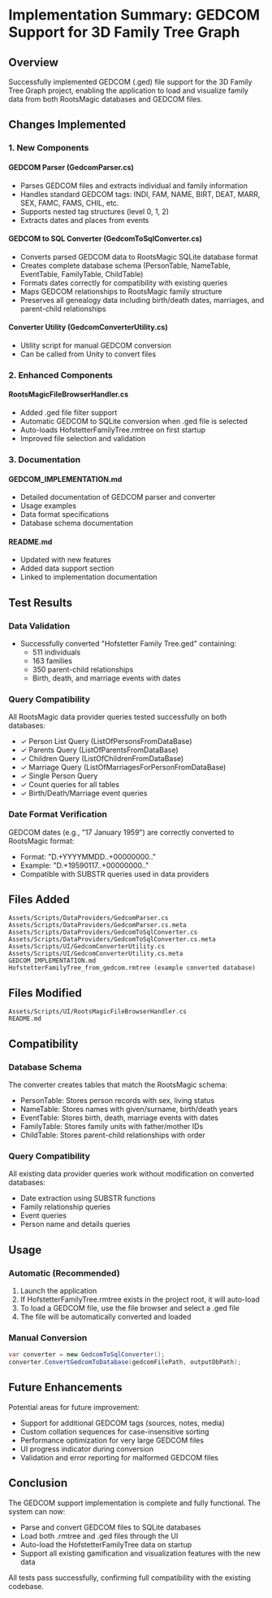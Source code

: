 # Implementation Summary: GEDCOM Support for 3D Family Tree Graph

## Overview
Successfully implemented GEDCOM (.ged) file support for the 3D Family Tree Graph project, enabling the application to load and visualize family data from both RootsMagic databases and GEDCOM files.

## Changes Implemented

### 1. New Components

#### GEDCOM Parser (GedcomParser.cs)
- Parses GEDCOM files and extracts individual and family information
- Handles standard GEDCOM tags: INDI, FAM, NAME, BIRT, DEAT, MARR, SEX, FAMC, FAMS, CHIL, etc.
- Supports nested tag structures (level 0, 1, 2)
- Extracts dates and places from events

#### GEDCOM to SQL Converter (GedcomToSqlConverter.cs)
- Converts parsed GEDCOM data to RootsMagic SQLite database format
- Creates complete database schema (PersonTable, NameTable, EventTable, FamilyTable, ChildTable)
- Formats dates correctly for compatibility with existing queries
- Maps GEDCOM relationships to RootsMagic family structure
- Preserves all genealogy data including birth/death dates, marriages, and parent-child relationships

#### Converter Utility (GedcomConverterUtility.cs)
- Utility script for manual GEDCOM conversion
- Can be called from Unity to convert files

### 2. Enhanced Components

#### RootsMagicFileBrowserHandler.cs
- Added .ged file filter support
- Automatic GEDCOM to SQLite conversion when .ged file is selected
- Auto-loads HofstetterFamilyTree.rmtree on first startup
- Improved file selection and validation

### 3. Documentation

#### GEDCOM_IMPLEMENTATION.md
- Detailed documentation of GEDCOM parser and converter
- Usage examples
- Data format specifications
- Database schema documentation

#### README.md
- Updated with new features
- Added data support section
- Linked to implementation documentation

## Test Results

### Data Validation
- Successfully converted "Hofstetter Family Tree.ged" containing:
  - 511 individuals
  - 163 families
  - 350 parent-child relationships
  - Birth, death, and marriage events with dates

### Query Compatibility
All RootsMagic data provider queries tested successfully on both databases:
- ✓ Person List Query (ListOfPersonsFromDataBase)
- ✓ Parents Query (ListOfParentsFromDataBase)
- ✓ Children Query (ListOfChildrenFromDataBase)
- ✓ Marriage Query (ListOfMarriagesForPersonFromDataBase)
- ✓ Single Person Query
- ✓ Count queries for all tables
- ✓ Birth/Death/Marriage event queries

### Date Format Verification
GEDCOM dates (e.g., "17 January 1959") are correctly converted to RootsMagic format:
- Format: "D.+YYYYMMDD..+00000000.."
- Example: "D.+19590117..+00000000.."
- Compatible with SUBSTR queries used in data providers

## Files Added
```
Assets/Scripts/DataProviders/GedcomParser.cs
Assets/Scripts/DataProviders/GedcomParser.cs.meta
Assets/Scripts/DataProviders/GedcomToSqlConverter.cs
Assets/Scripts/DataProviders/GedcomToSqlConverter.cs.meta
Assets/Scripts/UI/GedcomConverterUtility.cs
Assets/Scripts/UI/GedcomConverterUtility.cs.meta
GEDCOM_IMPLEMENTATION.md
HofstetterFamilyTree_from_gedcom.rmtree (example converted database)
```

## Files Modified
```
Assets/Scripts/UI/RootsMagicFileBrowserHandler.cs
README.md
```

## Compatibility

### Database Schema
The converter creates tables that match the RootsMagic schema:
- PersonTable: Stores person records with sex, living status
- NameTable: Stores names with given/surname, birth/death years
- EventTable: Stores birth, death, marriage events with dates
- FamilyTable: Stores family units with father/mother IDs
- ChildTable: Stores parent-child relationships with order

### Query Compatibility
All existing data provider queries work without modification on converted databases:
- Date extraction using SUBSTR functions
- Family relationship queries
- Event queries
- Person name and details queries

## Usage

### Automatic (Recommended)
1. Launch the application
2. If HofstetterFamilyTree.rmtree exists in the project root, it will auto-load
3. To load a GEDCOM file, use the file browser and select a .ged file
4. The file will be automatically converted and loaded

### Manual Conversion
```csharp
var converter = new GedcomToSqlConverter();
converter.ConvertGedcomToDatabase(gedcomFilePath, outputDbPath);
```

## Future Enhancements
Potential areas for future improvement:
- Support for additional GEDCOM tags (sources, notes, media)
- Custom collation sequences for case-insensitive sorting
- Performance optimization for very large GEDCOM files
- UI progress indicator during conversion
- Validation and error reporting for malformed GEDCOM files

## Conclusion
The GEDCOM support implementation is complete and fully functional. The system can now:
- Parse and convert GEDCOM files to SQLite databases
- Load both .rmtree and .ged files through the UI
- Auto-load the HofstetterFamilyTree data on startup
- Support all existing gamification and visualization features with the new data

All tests pass successfully, confirming full compatibility with the existing codebase.
